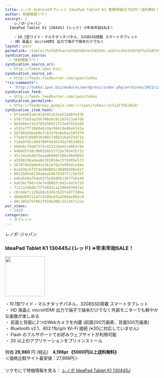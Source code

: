 ```yaml
---
title: レノボ Androidタブレット IdeaPad Tablet K1 実質特価25782円！送料無料！
author: 特価情報ツウ！
excerpt: |
  	レノボ･ジャパン
  IdeaPad Tablet K1 130445J (レッド) ※年末年始SALE！
  	
  	・10.1型ワイド・マルチタッチパネル、32GBSSD搭載 スマートタブレット
  ・ HD 液晶と microHDMI 出力で端子で端末だけでなく
layout: post
permalink: /tablet/%e3%83%ac%e3%83%8e%e3%83%9c-android%e3%82%bf%e3%83%96%e3%83%ac%e3%83%83%e3%83%88-ideapad-tablet-k1-%e5%ae%9f%e8%b3%aa%e7%89%b9%e4%be%a125782%e5%86%86%ef%bc%81%e9%80%81%e6%96%99%e7%84%a1%e6%96%99.html
syndication_source:
  - 特価情報ツウ！
syndication_source_uri:
  - http://tokka.ipon.biz/
syndication_source_id:
  - http://feeds.feedburner.com/ipon/tokka
"rss:comments":
  - 'http://tokka.ipon.biz/modules/wordpress/index.php/archives/2011/12/30/android-ideapad-tablet-k1-25782/#comments'
syndication_feed:
  - http://feeds.feedburner.com/ipon/tokka
syndication_permalink:
  - http://feedproxy.google.com/~r/ipon/tokka/~3/5ipF7UEiWiQ/
syndication_item_hash:
  - bf3a4463a919c859516fea53108fe470
  - b78cf5e5aa26d766ebc0c267e13a47db
  - 866b66e7a54f05d38d11753e8f816349
  - a532e7ff1840abcdac994c8e46eb743a
  - 5b790a5bba60e7c83376e0e8ac5df4f8
  - f7edefc6b08103891f489316a522d71a
  - f14b9f45cd94700f4436149a7953d853
  - bb6ebc78a87372c4532cbee2c49b3c9e
  - 9460d5fd8c960550e53732e7054fb732
  - 45c3da4d487daaad6809f38b1968d893
  - a2090196adaa62203834ec5f8d05e573
  - 26707de9a6641e3b1676a7e9954ce44e
  - 0ce93bc6fdf4e40d883cd849bb98a427
  - 60110d5e6138a8ea5467d397fc25bfbf
  - edbdb2baf5de93f5e95d05136775be46
  - 6a634cf60c43e7ed0807c9d2c4afef2d
  - 71212240db77ffe083ca1398d9364fa2
  - c0c4defc129eb9c63d1cb25fe8f738ba
  - d6b6db9721a7143d9ed7aa586be98dc9
  - d8c385d7ef861f610a206c35236f12ce
pvc_views:
  - 1429
categories:
  - タブレット
---
```

レノボ･ジャパン

### IdeaPad Tablet K1 130445J (レッド) ※年末年始SALE！

<div class="img-bg2 img_L">
  <a Href="http://ck.jp.ap.valuecommerce.com/servlet/referral?sid=2239791&#038;pid=873420102&#038;%23038;vc_url=http://shop.tsukumo.co.jp/goods/4560209862527/"  ><img border="0" src="http://i0.wp.com/shop.tsukumo.co.jp/image/item/4560209862527_1.jpg?w=130"width="130" title="" alt="" data-recalc-dims="1" /><img src="http://ad.jp.ap.valuecommerce.com/servlet/gifbanner?sid=2239791&#038;pid=873420102" height="1" width="1" border="0" title="" alt="" /></a>
</div>

・10.1型ワイド・マルチタッチパネル、32GBSSD搭載 スマートタブレット  
<a id="more-8758"></a>・ HD 液晶と microHDMI 出力で端子で端末だけでなく外部モニターでも鮮やかな画像が楽しめる  
・ 前面と背面に2つのWebカメラを内蔵 (前面200万画素、背面500万画素)  
・ Bluetooth v2.1、802.11b/g/n Wi-Fi 接続 (※3Gに対応していません)  
・ Flash のフルサポートでお好みウェブサイトが利用可能  
・ 20 以上のアプリケーションをプリインストール  
<br clear="all" />特価 <span class="tokka-price"><strong>29,980</strong></span> 円 (税込)　**4,198pt 《5000円以上送料無料》**  
＜価格比較サイト最安値：27,998円＞  
　  
ツクモにて特価情報を見る： <a Href="http://ck.jp.ap.valuecommerce.com/servlet/referral?sid=2239791&#038;pid=873420102&#038;%23038;vc_url=http://shop.tsukumo.co.jp/goods/4560209862527/"  ><span class="fs150p">レノボ IdeaPad Tablet K1 130445J</span></a> 

<img src="http://feeds.feedburner.com/~r/ipon/tokka/~4/5ipF7UEiWiQ" height="1" width="1" title="" alt="" />